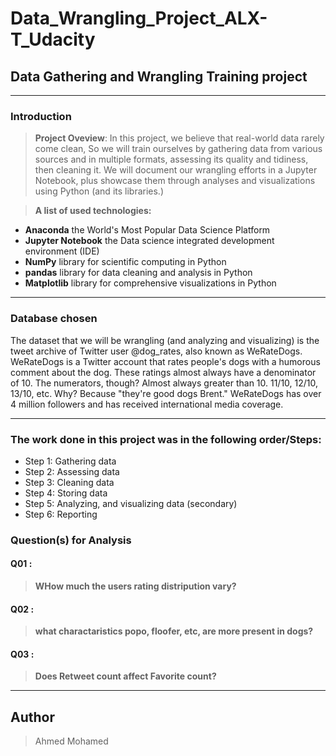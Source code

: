 # Data_Wrangling_Project_ALX-T_Udacity
## Data Gathering and Wrangling Training project
***********************************

### Introduction 

>**Project Oveview**: In this project, we believe that real-world data rarely come clean, So we will train ourselves by gathering data from various sources and in multiple formats, assessing its quality and tidiness, then cleaning it. We will document our wrangling efforts in a Jupyter Notebook, plus showcase them through analyses and visualizations using Python (and its libraries.)
 
> **A list of used technologies:**
* **Anaconda** the World's Most Popular Data Science Platform
* **Jupyter Notebook** the Data science integrated development environment (IDE)
* **NumPy** library for scientific computing in Python 
* **pandas** library for data cleaning and analysis in Python
* **Matplotlib** library for comprehensive visualizations in Python
*******************************
### Database chosen

The dataset that we will be wrangling (and analyzing and visualizing) is the tweet archive of Twitter user @dog_rates, also known as WeRateDogs. WeRateDogs is a Twitter account that rates people's dogs with a humorous comment about the dog. These ratings almost always have a denominator of 10. The numerators, though? Almost always greater than 10. 11/10, 12/10, 13/10, etc. Why? Because "they're good dogs Brent." WeRateDogs has over 4 million followers and has received international media coverage.

*****************************

### The work done in this project was in the following order/Steps:
- Step 1: Gathering data
- Step 2: Assessing data 
- Step 3: Cleaning data 
- Step 4: Storing data 
- Step 5: Analyzing, and visualizing data (secondary)
- Step 6: Reporting


### Question(s) for Analysis

#### Q01 :
> **WHow much the users rating distripution vary?**
#### Q02 :  
> **what charactaristics popo, floofer, etc, are more present in dogs?**
#### Q03 :  
> **Does Retweet count affect Favorite count?**

**************************
## Author 
> Ahmed Mohamed
